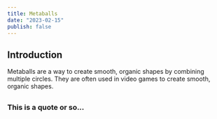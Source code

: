 ```yaml
---
title: Metaballs
date: "2023-02-15"
publish: false
---
```


## Introduction

Metaballs are a way to create smooth, organic shapes by combining multiple
circles. They are often used in video games to create smooth, organic
shapes.

## 

### This is a quote or so...